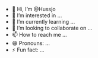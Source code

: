 - 👋 Hi, I’m @Hussjo
- 👀 I’m interested in ...
- 🌱 I’m currently learning ...
- 💞️ I’m looking to collaborate on ...
- 📫 How to reach me ...
- 😄 Pronouns: ...
- ⚡ Fun fact: ...

<!---
Hussjo/Hussjo is a ✨ special ✨ repository because its `README.md` (this file) appears on your GitHub profile.
You can click the Preview link to take a look at your changes.
--->
